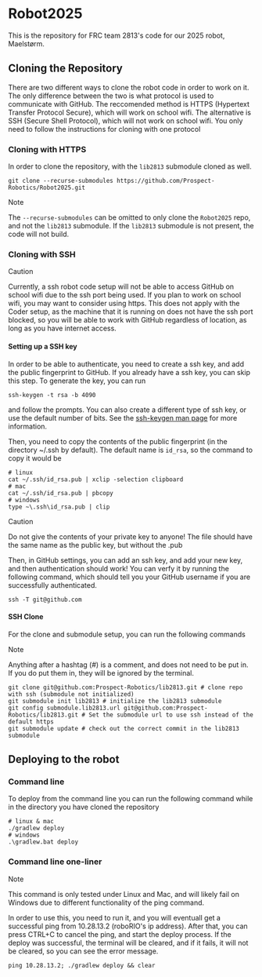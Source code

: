 # Robot2025

This is the repository for FRC team 2813's code for our 2025 robot, Maelstørm.

## Cloning the Repository

There are two different ways to clone the robot code in order to work on it.
The only difference between the two is what protocol is used to communicate with GitHub.
The reccomended method is HTTPS (Hypertext Transfer Protocol Secure), which will work on school wifi.
The alternative is SSH (Secure Shell Protocol), which will not work on school wifi.
You only need to follow the instructions for cloning with one protocol

### Cloning with HTTPS

In order to clone the repository, with the `lib2813` submodule cloned as well.

```
git clone --recurse-submodules https://github.com/Prospect-Robotics/Robot2025.git
```

> [!NOTE]
> The `--recurse-submodules` can be omitted to only clone the `Robot2025` repo, and not the `lib2813` submodule.
> If the `lib2813` submodule is not present, the code will not build.

### Cloning with SSH

> [!CAUTION]
> Currently, a ssh robot code setup will not be able to access GitHub on school wifi due to the ssh port being used.
> If you plan to work on school wifi, you may want to consider using https.
> This does not apply with the Coder setup, as the machine that it is running on does not have the ssh port blocked, so you will be able to work with GitHub regardless of location, as long as you have internet access.

#### Setting up a SSH key

In order to be able to authenticate, you need to create a ssh key, and add the public fingerprint to GitHub.
If you already have a ssh key, you can skip this step.
To generate the key, you can run
```
ssh-keygen -t rsa -b 4090
```
and follow the prompts.
You can also create a different type of ssh key, or use the default number of bits.
See the [ssh-keygen man page](https://linux.die.net/man/1/ssh-keygen) for more information.

Then, you need to copy the contents of the public fingerprint (in the directory ~/.ssh by default).
The default name is `id_rsa`, so the command to copy it would be
```
# linux
cat ~/.ssh/id_rsa.pub | xclip -selection clipboard
# mac
cat ~/.ssh/id_rsa.pub | pbcopy
# windows
type ~\.ssh\id_rsa.pub | clip
```
> [!CAUTION]
> Do not give the contents of your private key to anyone!
> The file should have the same name as the public key, but without the .pub

Then, in GitHub settings, you can add an ssh key, and add your new key, and then authentication should work!
You can verfy it by running the following command, which should tell you your GitHub username if you are successfully authenticated.
```
ssh -T git@github.com
```

#### SSH Clone

For the clone and submodule setup, you can run the following commands

> [!NOTE]
> Anything after a hashtag (#) is a comment, and does not need to be put in.
If you do put them in, they will be ignored by the terminal.

```
git clone git@github.com:Prospect-Robotics/lib2813.git # clone repo with ssh (submodule not initialized)
git submodule init lib2813 # initialize the lib2813 submodule
git config submodule.lib2813.url git@github.com:Prospect-Robotics/lib2813.git # Set the submodule url to use ssh instead of the default https
git submodule update # check out the correct commit in the lib2813 submodule
```

## Deploying to the robot

### Command line

To deploy from the command line you can run the following command while in the directory you have cloned the repository
```
# linux & mac
./gradlew deploy
# windows
.\gradlew.bat deploy
```

### Command line one-liner

> [!NOTE]
> This command is only tested under Linux and Mac, and will likely fail on Windows due to different functionality of the ping command.

In order to use this, you need to run it, and you will eventuall get a successful ping from 10.28.13.2 (roboRIO's ip address).
After that, you can press CTRL+C to cancel the ping, and start the deploy process.
If the deploy was successful, the terminal will be cleared, and if it fails, it will not be cleared, so you can see the error message.

```
ping 10.28.13.2; ./gradlew deploy && clear
```
